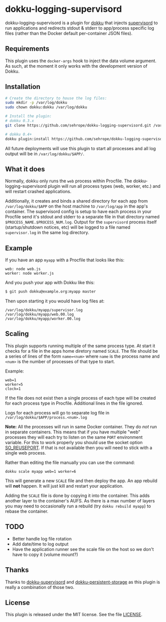 # dokku-logging-supervisord

dokku-logging-supervisord is a plugin for [dokku][dokku] that injects
[supervisord][super] to run applications and redirects stdout & stderr to app/process specific log files (rather than the Docker default per-container JSON files).

## Requirements

This plugin uses the `docker-args` hook to inject the data volume argument. As such, at the moment it only works with the development version of Dokku.

## Installation

```sh
# Create the directory to house the log files:
sudo mkdir -p /var/log/dokku
sudo chown dokku:dokku /var/log/dokku

# Install the plugin:
# dokku 0.3.x
git clone https://github.com/sehrope/dokku-logging-supervisord.git /var/lib/dokku/plugins/logging-supervisord

# dokku 0.4+
dokku plugin:install https://github.com/sehrope/dokku-logging-supervisord.git
```

All future deployments will use this plugin to start all processes and all log output will be in `/var/log/dokku/$APP/`.

## What it does

Normally, dokku only runs the `web` process within Procfile. The
dokku-logging-supervisord plugin will run all process types (web, worker, etc.) and will restart crashed applications.

Additionally, it creates and binds a shared directory for each app from `/var/log/dokku/$APP` on the host machine to `/var/log/app` in the app's container. The supervisord config is setup to have each process in your Procfile send it's stdout and stderr to a separate file in that directory named `$PROCESS_NAME.$PROCESS_NUM.log`. Output for the  `supervisord` process itself (startup/shutdown notices, etc) will be logged to a file named `supervisor.log` in the same log directory.

## Example

If you have an app `myapp` with a Procfile that looks like this:

    web: node web.js
    worker: node worker.js

And you push your app with Dokku like this:

```sh
$ git push dokku@example.org:myapp master
```

Then upon starting it you would have log files at:

    /var/log/dokku/myapp/supervisor.log
    /var/log/dokku/myapp/web.00.log
    /var/log/dokku/myapp/worker.00.log

## Scaling

This plugin supports running multiple of the same process type. At start it checks for a file in the apps home diretory named `SCALE`. The file should be a series of lines of the form `name=<num>` where `name` is the process name and `<num>` is the number of processes of that type to start.

Example:

    web=1
    worker=5
    clock=1

If the file does not exist then a single process of each type will be created for each process type in Procfile. Additional lines in the file ignored.

Logs for each process will go to separate log file in `/var/log/dokku/$APP/process.<num>.log`

__Note:__ All the processes will run in same Docker container. They do *not* run in separate containers. This means that if you have multiple "web" processes they will each try to listen on the same `PORT` environment variable. For this to work properly you should use the socket option [SO_REUSEPORT](https://lwn.net/Articles/542629/). If that is not available then you will need to stick with a single web process.

Rather than editing the file manually you can use the command:

    dokku scale myapp web=1 worker=6

This will generate a new `SCALE` file and then deploy the app. An app rebuild will __not__ happen. It will just kill and restart your application.

Adding the `SCALE` file is done by copying it into the container. This adds another layer to the container's AUFS. As there is a max number of layers you may need to occasionally run a rebuild (try `dokku rebuild myapp`) to rebase the container.

## TODO

* Better handle log file rotation
* Add date/time to log output
* Have the application runner see the scale file on the host so we don't have to copy it (volume mount?)

## Thanks

Thanks to [dokku-supervisord](https://github.com/statianzo/dokku-supervisord) and [dokku-persistent-storage](https://github.com/dyson/dokku-persistent-storage) as this plugin is really a combination of those two.

## License

This plugin is released under the MIT license. See the file [LICENSE](LICENSE).

[dokku]: https://github.com/progrium/dokku
[super]: http://supervisord.org
